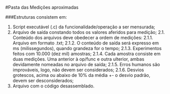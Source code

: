 #Pasta das Medições aproximadas

###Estruturas consistem em:

1. Script executável (.c) da funcionalidade/operação a ser mensurada;
2. Arquivo de saída constando todos os valores aferidos para medição;
2.1. Conteúdo dos arquivos deve obedecer a ordem de medições:
2.1.1. Arquivo em formato .txt;
2.1.2. O conteúdo de saída será expresso em ms (milissegundos), quando grandeza for o tempo;
2.1.3. Experimentos feitos com 10.000 (dez mil) amostras;
2.1.4. Cada amostra consiste em duas medições. Uma anterior à op/func e outra ulterior, ambas devidamente nomeadas no arquivo de saída;
2.1.5. Erros humanos são improváveis, logo, não devem ser considerados;
2.1.6. Desvios grotescos, acima ou abaixo de 10% da média +- o desvio padrão, devem ser desconsiderados;
3. Arquivo com o código desassemblado.
